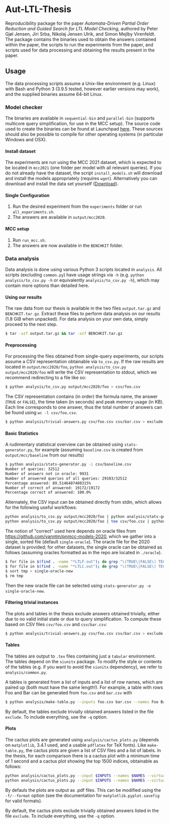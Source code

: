 # Aut-LTL-Thesis
Reproducibility package for the paper *Automata-Driven Partial Order Reduction and Guided Search for LTL Model Checking*, authored by Peter Gjøl Jensen, Jiri Srba, Nikolaj Jensen Ulrik, and Simon Mejlby Virenfeldt. 
The package contains the binaries used to obtain the answers contained within the paper, the scripts to run the experiments from the paper, and scripts used for data processing and obtaining the results present in the paper.

## Usage

The data processing scripts assume a Unix-like environment (e.g. Linux) with Bash and Python 3 (3.9.5 tested, however earlier versions may work), and the supplied binaries assume 64-bit Linux.

### Model checker
The binaries are available in `sequential-bin` and `parallel-bin` (supports multicore query simplification, for use in the MCC setup). 
The source code used to create the binaries can be found at Launchpad [here](https://bazaar.launchpad.net/~tapaal-ltl/verifypn/reach-stub-new/revision/268?start_revid=268.). These sources should also be possible to compile for other operating systems (in particular Windows and OSX). 

#### Install dataset
The experiments are run using the MCC 2021 dataset, which is expected to be located in `mcc2021` (one folder per model with all relevant queries). 
If you do not already have the dataset, the script `install_models.sh` will download and install the models appropriately (requires `wget`). 
Alternatively you can download and install the data set yourself ([Download](https://mcc.lip6.fr/archives/INPUTS-2021.tar.gz)). 

#### Single Configuration

1. Run the desired experiment from the `experiments` folder or run `all_experiments.sh`.
2. The answers are available in `output/mcc2020`.

#### MCC setup

1. Run `run_mcc.sh`.
2. The answers are now available in the `BENCHKIT` folder.

### Data analysis
Data analysis is done using various Python 3 scripts located in `analysis`. All scripts (excluding `common.py`) have usage strings via `-h` (e.g. `python analysis/to_csv.py -h` or equivalently `analysis/to_csv.py -h`), which may contain more options than detailed here.

#### Using our results

The raw data from our thesis is available in the two files `output.tar.gz` and `BENCHKIT.tar.gz`. Extract these files to perform data analysis on our results (1.8 GiB when unpacked).
For data analysis on your own data, simply proceed to the next step.

``` sh
$ tar -xzf output.tar.gz && tar -xzf BENCHKIT.tar.gz
```

#### Preprocessing

For processing the files obtained from single-query experiments, our scripts assume a CSV representation obtainable via `to_csv.py`. 
If the raw results are located in `output/mcc2020/foo`, `python analysis/to_csv.py output/mcc2020/foo` will write the CSV representation to stdout, which we recommend redirecting to a file like so:

``` sh
$ python analysis/to_csv.py output/mcc2020/foo > csv/foo.csv
```

The CSV representation contains (in order) the formula name, the answer (`TRUE` or `FALSE`), the time taken (in seconds) and peak memory usage (in KB).
Each line corresponds to one answer, thus the total number of answers can be found using `wc -l csv/foo.csv`.

<!-- The plots and tables in the thesis exclude answers obtained trivially, either due to no valid initial state or due to query simplification.  -->
<!-- To compute these based on CSV files `csv/foo.csv` and `csv/bar.csv`: -->

``` sh
$ python analysis/trivial-answers.py csv/foo.csv csv/bar.csv > exclude
```

#### Basic Statistics

A rudimentary statistical overview can be obtained using `stats-generator.py`, for example (assuming `baseline.csv` is created from `output/mcc/baseline` from our results)

``` sh
$ python analysis/stats-generator.py -i csv/baseline.csv
Number of queries: 32512
Number of answers not in oracle: 9931
Number of answered queries of all queries: 29103/32512
Percentage answered: 89.5146407480315%
Number of correct of answered: 19172/19172
Percentage correct of answered: 100.0%
```

Alternately, the CSV input can be obtained directly from stdin, which allows for the following useful workflows:

``` sh
python analysis/to_csv.py output/mcc2020/foo | python analysis/stats-generator.py
python analysis/to_csv.py output/mcc2020/foo | tee csv/foo.csv | python analysis/stats-generator.py
```

The notion of "correct" used here depends on oracle files from https://github.com/yanntm/pnmcc-models-2020, which we gather into a single, sorted file (default `single-oracle`).
The oracle file for the 2020 dataset is provided; for other datasets, the single oracle can be obtained as follows (assuming oracles formatted as in the repo are located in `./oracle`).

``` sh
$ for file in $(find . -name "*LTLF.out"); do grep "\(TRUE\|FALSE\) TECHNIQUES" $file; done | sed -E "s/FORMULA (.*)-([[:digit:]]+) (TRUE|FALSE).*/\1-LTLF-\2, \3/" > ../tmp
$ for file in $(find . -name "*LTLC.out"); do grep "\(TRUE\|FALSE\) TECHNIQUES" $file; done | sed -E "s/FORMULA (.*)-([[:digit:]]+) (TRUE|FALSE).*/\1-LTLC-\2, \3/" >> ../tmp
$ sort tmp > single-oracle-new
$ rm tmp
```

Then the new oracle file can be selected using `stats-generator.py -o single-oracle-new`.

#### Filtering trivial instances

The plots and tables in the thesis exclude answers obtained trivially, either due to no valid initial state or due to query simplification. 
To compute these based on CSV files `csv/foo.csv` and `csv/bar.csv`:

``` sh
$ python analysis/trivial-answers.py csv/foo.csv csv/bar.csv > exclude
```

#### Tables

The tables are output to `.tex` files containing just a `tabular` environment. The tables depend on the `siunitx` package. To modify the style or contents of the tables (e.g. if you want to avoid the `siunitx` dependency), we refer to `analysis/common.py`.

A tables is generated from a list of inputs and a list of row names, which are paired up (both must have the same length!).
For example, a table with rows Foo and Bar can be generated from `foo.csv` and `bar.csv` with

``` sh
$ python analysis/make-table.py --inputs foo.csv bar.csv --names Foo Bar -o foo-bar-answered.tex
```

By default, the tables exclude trivially obtained answers listed in the file `exclude`. To include everything, use the `-q` option.

#### Plots

The cactus plots are generated using `analysis/cactus_plots.py` (depends on `matplotlib`, 3.4.1 used, and a usable `pdflatex` for TeX fonts).
Like `make-table.py`, the cactus plots are given a list of CSV files and a list of labels.
In the thesis, for each comparison there is a cactus plot with a minimum time of 1 second and a cactus plot showing the top 1500 indices, obtainable as follows:

``` sh
python analysis/cactus_plots.py --input $INPUTS --names $NAMES --virtual-best -o cactus-all --no-simplification -m 1
python analysis/cactus_plots.py --input $INPUTS --names $NAMES --virtual-best -o cactus-tail --no-simplification --tail 1500 --no-legend
```

By defauls the plots are output as .pdf files. This can be modified using the `-f/--format` option (see the documentation for `matplotlib.pyplot.savefig` for valid formats).

By default, the cactus plots exclude trivially obtained answers listed in the file `exclude`. To include everything, use the `-q` option.
